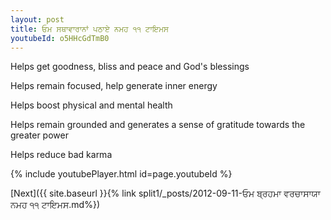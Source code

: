 ```yaml
---
layout: post
title: ਓਮ ਸਥਾਵਾਰਾਨਾਂ ਪਠਾਏ ਨਮਹ ੧੧ ਟਾਇਮਸ
youtubeId: o5HHcGdTmB0
---
```

 
 
Helps get goodness, bliss and peace and God's blessings
 
Helps remain focused, help generate inner energy 
 
Helps boost physical and mental health 
 
Helps remain grounded and generates a sense of gratitude towards the greater power 
 
Helps reduce bad karma
 
 
 
 


{% include youtubePlayer.html id=page.youtubeId %}
 
[Next]({{ site.baseurl }}{% link  split1/_posts/2012-09-11-ਓਮ ਬ੍ਰਹਮਾ ਵਰਚਾਸਾਯਾ ਨਮਹ ੧੧ ਟਾਇਮਸ.md%})
 
